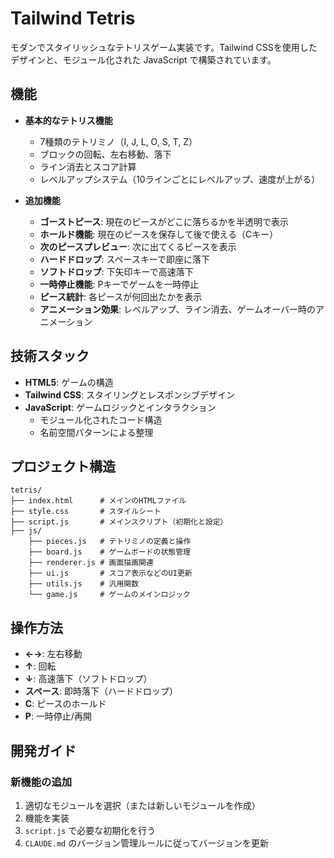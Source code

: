 # Tailwind Tetris

モダンでスタイリッシュなテトリスゲーム実装です。Tailwind CSSを使用したデザインと、モジュール化された JavaScript で構築されています。

## 機能

- **基本的なテトリス機能**
  - 7種類のテトリミノ（I, J, L, O, S, T, Z）
  - ブロックの回転、左右移動、落下
  - ライン消去とスコア計算
  - レベルアップシステム（10ラインごとにレベルアップ、速度が上がる）

- **追加機能**
  - **ゴーストピース**: 現在のピースがどこに落ちるかを半透明で表示
  - **ホールド機能**: 現在のピースを保存して後で使える（Cキー）
  - **次のピースプレビュー**: 次に出てくるピースを表示
  - **ハードドロップ**: スペースキーで即座に落下
  - **ソフトドロップ**: 下矢印キーで高速落下
  - **一時停止機能**: Pキーでゲームを一時停止
  - **ピース統計**: 各ピースが何回出たかを表示
  - **アニメーション効果**: レベルアップ、ライン消去、ゲームオーバー時のアニメーション

## 技術スタック

- **HTML5**: ゲームの構造
- **Tailwind CSS**: スタイリングとレスポンシブデザイン
- **JavaScript**: ゲームロジックとインタラクション
  - モジュール化されたコード構造
  - 名前空間パターンによる整理

## プロジェクト構造

```
tetris/
├── index.html      # メインのHTMLファイル
├── style.css       # スタイルシート
├── script.js       # メインスクリプト（初期化と設定）
├── js/
    ├── pieces.js   # テトリミノの定義と操作
    ├── board.js    # ゲームボードの状態管理
    ├── renderer.js # 画面描画関連
    ├── ui.js       # スコア表示などのUI更新
    ├── utils.js    # 汎用関数
    └── game.js     # ゲームのメインロジック
```

## 操作方法

- **←→**: 左右移動
- **↑**: 回転
- **↓**: 高速落下（ソフトドロップ）
- **スペース**: 即時落下（ハードドロップ）
- **C**: ピースのホールド
- **P**: 一時停止/再開

## 開発ガイド

### 新機能の追加

1. 適切なモジュールを選択（または新しいモジュールを作成）
2. 機能を実装
3. `script.js` で必要な初期化を行う
4. `CLAUDE.md` のバージョン管理ルールに従ってバージョンを更新

